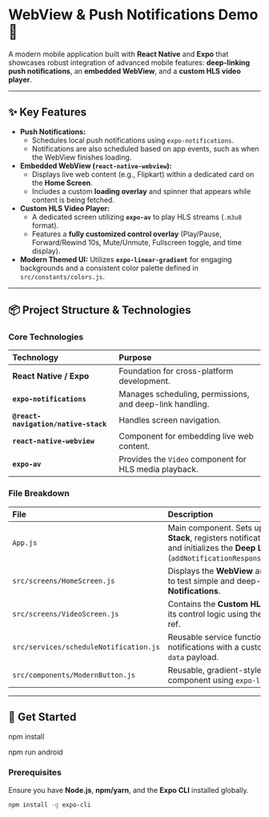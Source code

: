 # WebView & Push Notifications Demo 🔔

A modern mobile application built with **React Native** and **Expo** that showcases robust integration of advanced mobile features: **deep-linking push notifications**, an **embedded WebView**, and a **custom HLS video player**.

---

## ✨ Key Features

- **Push Notifications:**
  - Schedules local push notifications using `expo-notifications`.
  - Notifications are also scheduled based on app events, such as when the WebView finishes loading.
- **Embedded WebView (`react-native-webview`):**
  - Displays live web content (e.g., Flipkart) within a dedicated card on the **Home Screen**.
  - Includes a custom **loading overlay** and spinner that appears while content is being fetched.
- **Custom HLS Video Player:**
  - A dedicated screen utilizing **`expo-av`** to play HLS streams (`.m3u8` format).
  - Features a **fully customized control overlay** (Play/Pause, Forward/Rewind 10s, Mute/Unmute, Fullscreen toggle, and time display).
- **Modern Themed UI:** Utilizes **`expo-linear-gradient`** for engaging backgrounds and a consistent color palette defined in `src/constants/colors.js`.

---

## 📦 Project Structure & Technologies

### Core Technologies

| Technology                           | Purpose                                                  |
| :----------------------------------- | :------------------------------------------------------- |
| **React Native / Expo**              | Foundation for cross-platform development.               |
| **`expo-notifications`**             | Manages scheduling, permissions, and deep-link handling. |
| **`@react-navigation/native-stack`** | Handles screen navigation.                               |
| **`react-native-webview`**           | Component for embedding live web content.                |
| **`expo-av`**                        | Provides the `Video` component for HLS media playback.   |

### File Breakdown

| File                                   | Description                                                                                                                                                                   |
| :------------------------------------- | :---------------------------------------------------------------------------------------------------------------------------------------------------------------------------- |
| `App.js`                               | Main component. Sets up the **Navigation Stack**, registers notification permissions, and initializes the **Deep Link Listener** (`addNotificationResponseReceivedListener`). |
| `src/screens/HomeScreen.js`            | Displays the **WebView** and provides buttons to test simple and deep-linking **Notifications**.                                                                              |
| `src/screens/VideoScreen.js`           | Contains the **Custom HLS Video Player** and its control logic using the `Video` component ref.                                                                               |
| `src/services/scheduleNotification.js` | Reusable service function to schedule notifications with a customizable delay and `data` payload.                                                                             |
| `src/components/ModernButton.js`       | Reusable, gradient-styled button component using `expo-linear-gradient`.                                                                                                      |

---

## 🚀 Get Started

npm install

npm run android

### Prerequisites

Ensure you have **Node.js**, **npm/yarn**, and the **Expo CLI** installed globally.

```bash
npm install -g expo-cli
```
